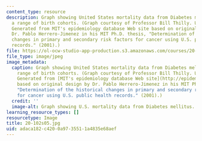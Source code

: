 ```yaml
---
content_type: resource
description: Graph showing United States mortality data from Diabetes mellitus for
  a range of birth cohorts. (Graph courtesy of Professor Bill Thilly. Used with permission.
  Generated from MIT's epidemiology database Web site based on original design by
  Dr. Pablo Herrero-Jimenez in his MIT Ph.D. thesis, "Determination of the historical
  changes in primary and secondary risk factors for cancer using U.S. public health
  records." (2001).)
file: https://ol-ocw-studio-app-production.s3.amazonaws.com/courses/20-102-macroepidemiology-be-102-spring-2005/adaca182c4200a9735511a4835e68aef_20-102s05.jpg
file_type: image/jpeg
image_metadata:
  caption: Graph showing United States mortality data from Diabetes mellitus for a
    range of birth cohorts. (Graph courtesy of Professor Bill Thilly. Used with permission.
    Generated from [MIT's epidemiology database Web site](http://epidemiology.mit.edu/)
    based on original design by Dr. Pablo Herrero-Jimenez in his MIT Ph.D. thesis,
    "Determination of the historical changes in primary and secondary risk factors
    for cancer using U.S. public health records." (2001).)
  credit: ''
  image-alt: Graph showing U.S. mortality data from Diabetes mellitus.
learning_resource_types: []
resourcetype: Image
title: 20-102s05.jpg
uid: adaca182-c420-0a97-3551-1a4835e68aef
---
```

